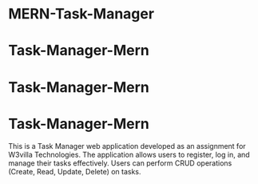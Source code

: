 ﻿# MERN-Task-Manager
# Task-Manager-Mern
# Task-Manager-Mern
# Task-Manager-Mern

This is a Task Manager web application developed as an assignment for W3villa Technologies. The application allows users to register, log in, and manage their tasks effectively. Users can perform CRUD operations (Create, Read, Update, Delete) on tasks.
